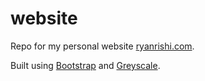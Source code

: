 website
=======

Repo for my personal website [ryanrishi.com](http://ryanrishi.com).

Built using [Bootstrap](http://getbootstrap.com) and [Greyscale](http://startbootstrap.com/template-overviews/grayscale/).
